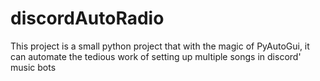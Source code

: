 # discordAutoRadio
This project is a small python project that with the magic of PyAutoGui, it can automate the tedious work of setting up multiple songs in discord' music bots
